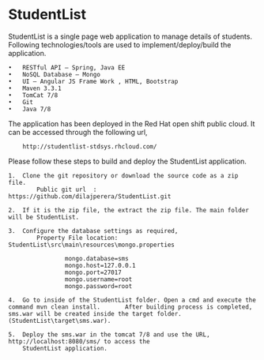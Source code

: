 # StudentList

StudentList is a single page web application to manage details of students. Following technologies/tools are used to implement/deploy/build the application.

	•	RESTful API – Spring, Java EE
	•	NoSQL Database – Mongo 
	•	UI – Angular JS Frame Work , HTML, Bootstrap 
	•	Maven 3.3.1
	•	TomCat 7/8
	•	Git
	•	Java 7/8 
	
The application has been deployed in the Red Hat open shift public cloud. It can be accessed through the following url,

		http://studentlist-stdsys.rhcloud.com/

Please follow these steps to build and deploy the StudentList application.
	
	1.	Clone the git repository or download the source code as a zip file.
			Public git url  :  https://github.com/dilajperera/StudentList.git

	2.	If it is the zip file, the extract the zip file. The main folder will be StudentList.

	3.	Configure the database settings as required, 
			Property File location: StudentList\src\main\resources\mongo.properties

					mongo.database=sms
					mongo.host=127.0.0.1
					mongo.port=27017
					mongo.username=root
					mongo.password=root
					
	4.	Go to inside of the StudentList folder. Open a cmd and execute the command mvn clean install. 		After building process is completed, sms.war will be created inside the target folder. 		(StudentList\target\sms.war).
	
	5.	Deploy the sms.war in the tomcat 7/8 and use the URL, http://localhost:8080/sms/ to access the 
		StudentList application.
				
